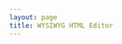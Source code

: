 ```yaml
---
layout: page
title: WYSIWYG HTML Editor
---
```


<script>
setTimeout(function() {
  window.location.href = "https://thenathe.github.io/wysiwyg_html/editor.html";
}, 10);
</script>